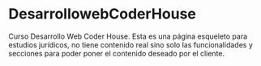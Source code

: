 # DesarrollowebCoderHouse
Curso Desarrollo Web Coder House.
Esta es una página esqueleto para estudios jurídicos, no tiene contenido real sino solo las funcionalidades y secciones para poder poner el contenido deseado por el cliente. 
